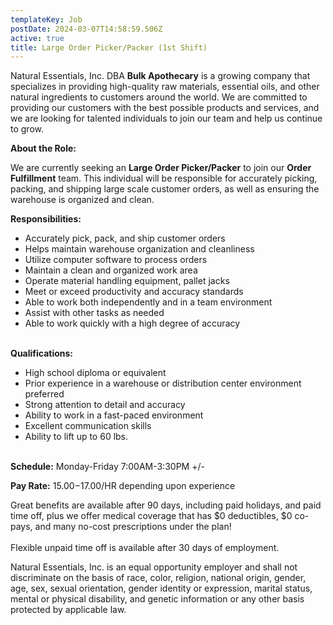 ```yaml
---
templateKey: Job
postDate: 2024-03-07T14:58:59.506Z
active: true
title: Large Order Picker/Packer (1st Shift)
---
```

<!--StartFragment-->

Natural Essentials, Inc. DBA **Bulk Apothecary** is a growing company that specializes in providing high-quality raw materials, essential oils, and other natural ingredients to customers around the world. We are committed to providing our customers with the best possible products and services, and we are looking for talented individuals to join our team and help us continue to grow.

**About the Role:**

We are currently seeking an **Large Order Picker/Packer** to join our **Order Fulfillment** team. This individual will be responsible for accurately picking, packing, and shipping large scale customer orders, as well as ensuring the warehouse is organized and clean.

**Responsibilities:**

* Accurately pick, pack, and ship customer orders
* Helps maintain warehouse organization and cleanliness
* Utilize computer software to process orders
* Maintain a clean and organized work area
* Operate material handling equipment, pallet jacks
* Meet or exceed productivity and accuracy standards
* Able to work both independently and in a team environment
* Assist with other tasks as needed
* Able to work quickly with a high degree of accuracy

\
**Qualifications:**

* High school diploma or equivalent
* Prior experience in a warehouse or distribution center environment preferred
* Strong attention to detail and accuracy
* Ability to work in a fast-paced environment
* Excellent communication skills
* Ability to lift up to 60 lbs.

\
**Schedule:** Monday-Friday 7:00AM-3:30PM +/-

**Pay Rate:** $15.00-$17.00/HR depending upon experience

Great benefits are available after 90 days, including paid holidays, and paid time off, plus we offer medical coverage that has $0 deductibles, $0 co-pays, and many no-cost prescriptions under the plan!\
\
Flexible unpaid time off is available after 30 days of employment.

Natural Essentials, Inc. is an equal opportunity employer and shall not discriminate on the basis of race, color, religion, national origin, gender, age, sex, sexual orientation, gender identity or expression, marital status, mental or physical disability, and genetic information or any other basis protected by applicable law.

<!--EndFragment-->